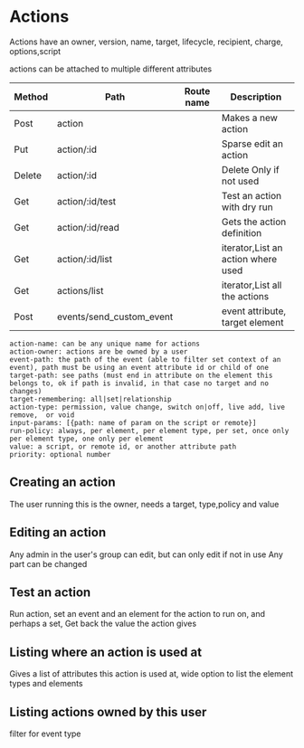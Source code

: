 # Actions


Actions have an owner, version, name, target, lifecycle, recipient, charge, options,script

actions can be attached to multiple different attributes

| Method | Path                     | Route name | Description                        |
|--------|--------------------------|------------|------------------------------------|
| Post   | action                   |            | Makes a new action                 |
| Put    | action/:id               |            | Sparse edit an action              |
| Delete | action/:id               |            | Delete Only if not used            |
| Get    | action/:id/test          |            | Test an action with dry run        |
| Get    | action/:id/read          |            | Gets the action definition         |
| Get    | action/:id/list          |            | iterator,List an action where used |
| Get    | actions/list             |            | iterator,List all the actions      |
| Post   | events/send_custom_event |            | event attribute, target element    |

    action-name: can be any unique name for actions
    action-owner: actions are be owned by a user
    event-path: the path of the event (able to filter set context of an event), path must be using an event attribute id or child of one
    target-path: see paths (must end in attribute on the element this belongs to, ok if path is invalid, in that case no target and no changes)
    target-remembering: all|set|relationship
    action-type: permission, value change, switch on|off, live add, live remove,  or void 
    input-params: [{path: name of param on the script or remote}]
    run-policy: always, per element, per element type, per set, once only per element type, one only per element
    value: a script, or remote id, or another attribute path
    priority: optional number


## Creating an action
The user running this is the owner,
needs a target, type,policy and value



## Editing an action

Any admin in the user's group can edit, but can only edit if not in use
Any part can be changed

## Test an action
Run action, set an event and an element for the action to run on, and perhaps a set,
Get back the value the action gives


## Listing where an action is used at

Gives a list of attributes this action is used at, wide option to list the element types and elements

## Listing actions owned by this user

filter for event type
